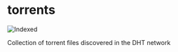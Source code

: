 torrents 
========
![Indexed](https://img.shields.io/badge/indexed-222716-blue)

Collection of torrent files discovered in the DHT network
